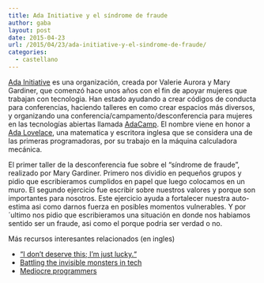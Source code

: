 ```yaml
---
title: Ada Initiative y el síndrome de fraude
author: gaba
layout: post
date: 2015-04-23
url: /2015/04/23/ada-initiative-y-el-sindrome-de-fraude/
categories:
  - castellano
---
```

[Ada Initiative][1] es una organización, creada por Valerie Aurora y Mary Gardiner, que comenzó hace unos años con el fin de apoyar mujeres que trabajan con tecnologia. Han estado ayudando a crear códigos de conducta para conferencias, haciendo talleres en como crear espacios más diversos, y organizando una conferencia/campamento/desconferencia para mujeres en las tecnologías abiertas llamada [AdaCamp][2]. El nombre viene en honor a [Ada Lovelace][3], una matematica y escritora inglesa que se considera una de las primeras programadoras, por su trabajo en la máquina calculadora mecánica.

El primer taller de la desconferencia fue sobre el &#8220;síndrome de fraude&#8221;, realizado por Mary Gardiner. Primero nos dividio en pequeños grupos y pidio que escribieramos cumplidos en papel que luego colocamos en un muro. El segundo ejercicio fue escribir sobre nuestros valores y porque son importantes para nosotros. Este ejercicio ayuda a fortalecer nuestra auto-estima asi como darnos fuerza en posibles momentos vulnerables. Y por ´ultimo nos pidio que escribieramos una situación en donde nos habiamos sentido ser un fraude, asi como el porque podria ser verdad o no.

Más recursos interesantes relacionados (en ingles)

  * [“I don’t deserve this; I’m just lucky.“][4]
  * [Battling the invisible monsters in tech][5]
  * [Mediocre programmers][6]

 [1]: https://adainitiative.org/
 [2]: https://adacamp.org/
 [3]: http://es.wikipedia.org/wiki/Ada_Lovelace
 [4]: http://nerdneha.tumblr.com/post/109147780315/you-are-not-your-imposter-syndrome
 [5]: http://juliepagano.com/blog/2013/11/02/it-s-dangerous-to-go-alone-battling-the-invisible-monsters-in-tech/
 [6]: https://www.youtube.com/watch?v=hIJdFxYlEKE